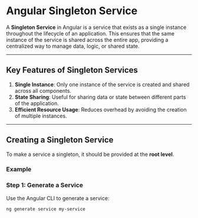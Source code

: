 # Angular Singleton Service

A **Singleton Service** in Angular is a service that exists as a single instance throughout the lifecycle of an application. This ensures that the same instance of the service is shared across the entire app, providing a centralized way to manage data, logic, or shared state.

---

## Key Features of Singleton Services

1. **Single Instance**: Only one instance of the service is created and shared across all components.
2. **State Sharing**: Useful for sharing data or state between different parts of the application.
3. **Efficient Resource Usage**: Reduces overhead by avoiding the creation of multiple instances.

---

## Creating a Singleton Service

To make a service a singleton, it should be provided at the **root level**.

### Example

### Step 1: Generate a Service
Use the Angular CLI to generate a service:
```bash
ng generate service my-service
